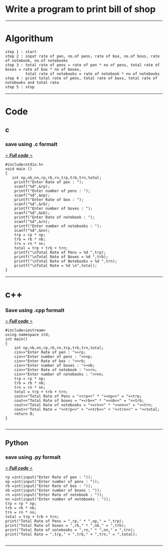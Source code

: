 # **Write a program to print bill of shop**

---

# Algorithum

```
step 1 : start
step 2 : input rate of pen, no.of pens, rate of box, no.of boxs, rate of notebook, no.of notebooks
step 3 : total rate of pens = rate of pen * no of pens, total rate of boxes = rate of box * no of boxes,
         total rate of notebooks = rate of notebook * no of notebooks
step 4 : print total rate of pens, total rate of boxs, total rate of notebooks and total rate
step 5 : stop

```
---

# Code

 

## c
### save using .c formalt
[> ***Full code*** <](https://github.com/Ajay-o-s/Collage-codes/blob/main/3/code.c)<br> 

```
#include<stdio.h>
void main ()
{
   int np,nb,nn,rp,rb,rn,trp,trb,trn,total;
    printf("Enter Rate of pen : ");
    scanf("%d",&rp);
    printf("Enter number of pens : ");
    scanf("%d",&np);
    printf("Enter Rate of box : ");
    scanf("%d",&rb);
    printf("Enter number of boxes : ");
    scanf("%d",&nb);
    printf("Enter Rate of notebook : ");
    scanf("%d",&rn);
    printf("Enter number of notebooks : ");
    scanf("%d",&nn);
    trp = rp * np; 
    trb = rb * nb;
    trn = rn * nn;
    total = trp + trb + trn;
    printf("\nTotal Rate of Pens = %d ",trp);
    printf("\nTotal Rate of Boxes = %d ",trb);
    printf("\nTotal Rate of Notebooks = %d ",trn);
    printf("\nTotal Rate = %d \n",total);
}

```

---

# c++
### Save using .cpp formalt
[> ***Full code*** <](https://github.com/Ajay-o-s/Collage-codes/blob/main/3/code.cpp)<br> 

```
#include<iostream>
using namespace std;
int main()
{
    int np,nb,nn,rp,rb,rn,trp,trb,trn,total;
    cin>>"Enter Rate of pen : ">>rp;
    cin>>"Enter number of pens : ">>np;
    cin>>"Enter Rate of box : ">>rb;
    cin>>"Enter number of boxes : ">>nb;
    cin>>"Enter Rate of notebook : ">>rn;
    cin>>"Enter number of notebooks : ">>nn;
    trp = rp * np;
    trb = rb * nb;
    trn = rn * nn;
    total = trp + trb + trn;
    cout<<"Total Rate of Pens = "<<rp<<" * "<<np<<" = "<<trp;
    cout<<"Total Rate of boxes = "<<rb<<" * "<<nb<<" = "<<trb;
    cout<<"Total Rate of notebooks = "<<rn<<" * "<<nn<<" = "<<trn;
    cout<<"Total Rate = "<<trp<<" + "<<trb<<" + "<<trn<<" = "<<total;
    return 0;
}


```

---

## Python
### save using .py formalt
[> ***Full code*** <](https://github.com/Ajay-o-s/Collage-codes/blob/main/3/code.py)<br> 

```
rp =int(input("Enter Rate of pen : "));
np =int(input("Enter number of pens : "));
rb =int(input("Enter Rate of box : "));
nb =int(input("Enter number of boxes : "));
rn =int(input("Enter Rate of notebook : "));
nn =int(input("Enter number of notebooks : "));
trp = rp * np;
trb = rb * nb;
trn = rn * nn;
total = trp + trb + trn;
print("Total Rate of Pens = ",rp," * ",np," = ",trp);
print("Total Rate of boxes = ",rb," * ",nb," = ",trb);
print("Total Rate of notebooks = ",rn," * ",nn," = ",trn);
print("Total Rate = ",trp," + ",trb," + ",trn," = ",total);


```

---
